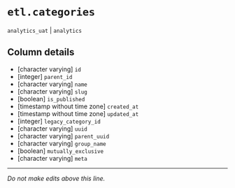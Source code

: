 # `etl.categories`
`analytics_uat` | `analytics`

## Column details
* [character varying] `id`
* [integer]   `parent_id`
* [character varying] `name`
* [character varying] `slug`
* [boolean]   `is_published`
* [timestamp without time zone] `created_at`
* [timestamp without time zone] `updated_at`
* [integer]   `legacy_category_id`
* [character varying] `uuid`
* [character varying] `parent_uuid`
* [character varying] `group_name`
* [boolean]   `mutually_exclusive`
* [character varying] `meta`

-------------------------------------------------------------------------------
*Do not make edits above this line.*
